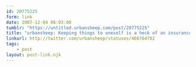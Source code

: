 ```yaml
---
id: 20775225
form: link
date: 2007-12-04 06:03:00
tumblr: "https://untitled.urbansheep.com/post/20775225"
title: "urbansheep: Keeping things to oneself is a heck of an insurance. Никому не отдаваться - прекрасный пример лени: чтобы потом ничего не чинить, не начинай!"
linkurl: http://twitter.com/urbansheep/statuses/466764782
tags:
    - post
layout: post-link.njk
---
```


